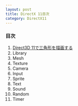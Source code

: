 ```yaml
---
layout: post
title: DirectX 11目次
category: DirectX11
---
```

### 目次
1. [Direct3D 11で三角形を描画する](/blog/directx11/Direct3D-11%E3%81%A7%E4%B8%89%E8%A7%92%E5%BD%A2%E3%82%92%E6%8F%8F%E7%94%BB%E3%81%99%E3%82%8B/)
1. Library
1. Mesh
1. Texture
1. Camera
1. Input
1. Sprite
1. Text
1. Sound
1. Random
1. Timer
